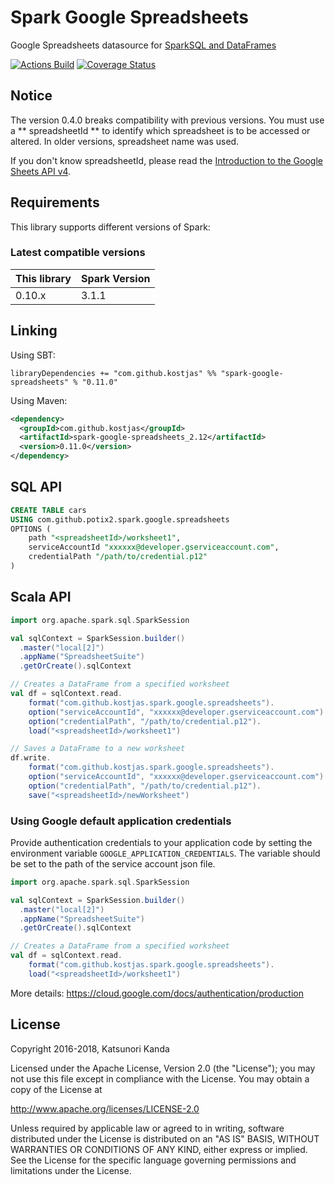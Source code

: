 # Spark Google Spreadsheets

Google Spreadsheets datasource for [SparkSQL and DataFrames](http://spark.apache.org/docs/latest/sql-programming-guide.html)

[![Actions Build](https://github.com/kostjas/spark-google-spreadsheets/actions/workflows/scala.yml/badge.svg)](https://github.com/kostjas/spark-google-spreadsheets/actions)
[![Coverage Status](https://coveralls.io/repos/github/kostjas/spark-google-spreadsheets/badge.svg?branch=master)](https://coveralls.io/github/kostjas/spark-google-spreadsheets?branch=master)

## Notice

The version 0.4.0 breaks compatibility with previous versions. You must
use a ** spreadsheetId ** to identify which spreadsheet is to be accessed or altered.
In older versions, spreadsheet name was used.

If you don't know spreadsheetId, please read the [Introduction to the Google Sheets API v4](https://developers.google.com/sheets/guides/concepts).

## Requirements

This library supports different versions of Spark:

### Latest compatible versions

| This library | Spark Version |
| ------------ | ------------- |
| 0.10.x        | 3.1.1  |

## Linking

Using SBT:

```
libraryDependencies += "com.github.kostjas" %% "spark-google-spreadsheets" % "0.11.0"
```

Using Maven:

```xml
<dependency>
  <groupId>com.github.kostjas</groupId>
  <artifactId>spark-google-spreadsheets_2.12</artifactId>
  <version>0.11.0</version>
</dependency>
```

## SQL API

```sql
CREATE TABLE cars
USING com.github.potix2.spark.google.spreadsheets
OPTIONS (
    path "<spreadsheetId>/worksheet1",
    serviceAccountId "xxxxxx@developer.gserviceaccount.com",
    credentialPath "/path/to/credential.p12"
)
```

## Scala API

```scala
import org.apache.spark.sql.SparkSession

val sqlContext = SparkSession.builder()
  .master("local[2]")
  .appName("SpreadsheetSuite")
  .getOrCreate().sqlContext

// Creates a DataFrame from a specified worksheet
val df = sqlContext.read.
    format("com.github.kostjas.spark.google.spreadsheets").
    option("serviceAccountId", "xxxxxx@developer.gserviceaccount.com").
    option("credentialPath", "/path/to/credential.p12").
    load("<spreadsheetId>/worksheet1")

// Saves a DataFrame to a new worksheet
df.write.
    format("com.github.kostjas.spark.google.spreadsheets").
    option("serviceAccountId", "xxxxxx@developer.gserviceaccount.com").
    option("credentialPath", "/path/to/credential.p12").
    save("<spreadsheetId>/newWorksheet")

```

### Using Google default application credentials

Provide authentication credentials to your application code by setting the environment variable 
`GOOGLE_APPLICATION_CREDENTIALS`. The variable should be set to the path of the service account json file.


```scala
import org.apache.spark.sql.SparkSession

val sqlContext = SparkSession.builder()
  .master("local[2]")
  .appName("SpreadsheetSuite")
  .getOrCreate().sqlContext

// Creates a DataFrame from a specified worksheet
val df = sqlContext.read.
    format("com.github.kostjas.spark.google.spreadsheets").
    load("<spreadsheetId>/worksheet1")
```

More details: https://cloud.google.com/docs/authentication/production

## License

Copyright 2016-2018, Katsunori Kanda

Licensed under the Apache License, Version 2.0 (the "License"); you may not use this file except in compliance with the License. You may obtain a copy of the License at

http://www.apache.org/licenses/LICENSE-2.0

Unless required by applicable law or agreed to in writing, software distributed under the License is distributed on an "AS IS" BASIS, WITHOUT WARRANTIES OR CONDITIONS OF ANY KIND, either express or implied. See the License for the specific language governing permissions and limitations under the License.
